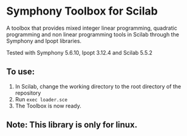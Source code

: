 # Symphony Toolbox for Scilab

A toolbox that provides mixed integer linear programming, quadratic programming and non linear programming tools in Scilab through the Symphony and Ipopt libraries.

Tested with Symphony 5.6.10, Ipopt 3.12.4 and Scilab 5.5.2

## To use:
1. In Scilab, change the working directory to the root directory of the repository
2. Run `exec loader.sce`
3. The Toolbox is now ready.

## Note: This library is only for linux.
